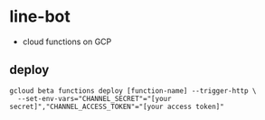 # line-bot

- cloud functions on GCP

## deploy

```shell
gcloud beta functions deploy [function-name] --trigger-http \
  --set-env-vars="CHANNEL_SECRET"="[your secret]","CHANNEL_ACCESS_TOKEN"="[your access token]"
```